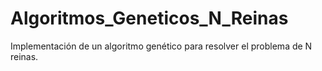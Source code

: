 # Algoritmos_Geneticos_N_Reinas
Implementación de un algoritmo genético para resolver el problema de N reinas.
